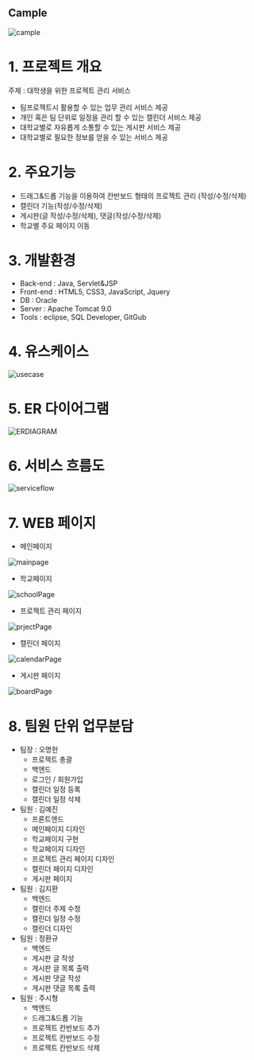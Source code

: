 ## Cample
![cample](./images/CAMPLE.png)
# 1. 프로젝트 개요
주제 : 대학생을 위한 프로젝트 관리 서비스
- 팀프로젝트시 활용할 수 있는 업무 관리 서비스 제공
- 개인 혹은 팀 단위로 일정을 관리 할 수 있는 캘린더 서비스 제공
- 대학교별로 자유롭게 소통할 수 있는 게시판 서비스 제공
- 대학교별로 필요한 정보를 얻을 수 있는 서비스 제공

# 2. 주요기능
- 드래그&드롭 기능을 이용하여 칸반보드 형태의 프로젝트 관리 (작성/수정/삭제)
- 캘린더 기능(작성/수정/삭제)
- 게시판(글 작성/수정/삭제), 댓글(작성/수정/삭제)
- 학교별 주요 페이지 이동

# 3. 개발환경
- Back-end : Java, Servlet&JSP
- Front-end : HTML5, CSS3, JavaScript, Jquery
- DB : Oracle
- Server : Apache Tomcat 9.0
- Tools : eclipse, SQL Developer, GitGub

# 4. 유스케이스
![usecase](./images/usecase.png)

# 5. ER 다이어그램
![ERDIAGRAM](./images/ERDIAGRAM.png)

# 6. 서비스 흐름도
![serviceflow](./images/serviceflow.png)

# 7. WEB 페이지
- 메인페이지

![mainpage](./images/mainPage.png)


- 학교페이지

![schoolPage](./images/schoolPage.png)


- 프로젝트 관리 페이지

![prjectPage](./images/prjectPage.png)


- 캘린더 페이지

![calendarPage](./images/calendarPage.png)


- 게시판 페이지


![boardPage](./images/boardPage.png)

# 8. 팀원 단위 업무분담
- 팀장 : 오명헌
  - 프로젝트 총괄
  - 백엔드
  - 로그인 / 회원가입
  - 캘린더 일정 등록
  - 캘린더 일정 삭제
- 팀원 : 김예진
  - 프론트엔드
  - 메인페이지 디자인
  - 학교페이지 구현
  - 학교페이지 디자인
  - 프로젝트 관리 페이지 디자인
  - 캘린더 페이지 디자인
  - 게시판 페이지 
- 팀원 : 김지환
  - 백엔드
  - 캘린더 주제 수정
  - 캘린더 일정 수정
  - 캘린더 디자인
- 팀원 : 정환규
  - 백엔드
  - 게시판 글 작성
  - 게시판 글 목록 출력
  - 게시판 댓글 작성
  - 게시판 댓글 목록 출력
- 팀원 : 주시형
  - 백엔드
  - 드래그&드롭 기능
  - 프로젝트 칸반보드 추가
  - 프로젝트 칸반보드 수정
  - 프로젝트 칸반보드 삭제
